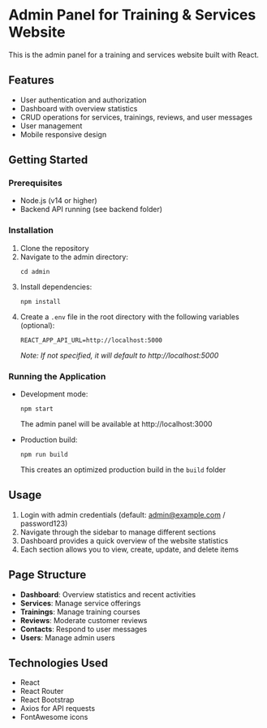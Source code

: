 # Admin Panel for Training & Services Website

This is the admin panel for a training and services website built with React.

## Features

- User authentication and authorization
- Dashboard with overview statistics
- CRUD operations for services, trainings, reviews, and user messages
- User management
- Mobile responsive design

## Getting Started

### Prerequisites

- Node.js (v14 or higher)
- Backend API running (see backend folder)

### Installation

1. Clone the repository
2. Navigate to the admin directory:
   ```
   cd admin
   ```
3. Install dependencies:
   ```
   npm install
   ```
4. Create a `.env` file in the root directory with the following variables (optional):
   ```
   REACT_APP_API_URL=http://localhost:5000
   ```
   *Note: If not specified, it will default to http://localhost:5000*

### Running the Application

- Development mode:
  ```
  npm start
  ```
  The admin panel will be available at http://localhost:3000

- Production build:
  ```
  npm run build
  ```
  This creates an optimized production build in the `build` folder

## Usage

1. Login with admin credentials (default: admin@example.com / password123)
2. Navigate through the sidebar to manage different sections
3. Dashboard provides a quick overview of the website statistics
4. Each section allows you to view, create, update, and delete items

## Page Structure

- **Dashboard**: Overview statistics and recent activities
- **Services**: Manage service offerings
- **Trainings**: Manage training courses
- **Reviews**: Moderate customer reviews
- **Contacts**: Respond to user messages
- **Users**: Manage admin users

## Technologies Used

- React
- React Router
- React Bootstrap
- Axios for API requests
- FontAwesome icons 